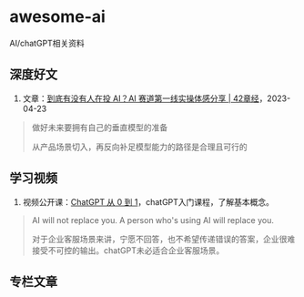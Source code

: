 # awesome-ai

AI/chatGPT相关资料


## 深度好文

1. 文章：[到底有没有人在投 AI？AI 赛道第一线实操体感分享 | 42章经](https://mp.weixin.qq.com/s/UiiYscg1QXp34ecbHnOJNQ)，2023-04-23
> 做好未来要拥有自己的垂直模型的准备
> 
> 从产品场景切入，再反向补足模型能力的路径是合理且可行的

## 学习视频

1. 视频公开课：[ChatGPT 从 0 到 1](https://time.geekbang.org/opencourse/videointro/100541101)，chatGPT入门课程，了解基本概念。
> AI will not replace you. A person who's using AI will replace you.
> 
> 对于企业客服场景来讲，宁愿不回答，也不希望传递错误的答案，企业很难接受不可控的输出。chatGPT未必适合企业客服场景。


## 专栏文章
